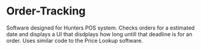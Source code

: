 # Order-Tracking
Software designed for Hunters POS system. Checks orders for a estimated date and displays a UI that disdplays how long untill that deadline is for an order. Uses similar code to the Price Lookup software.
